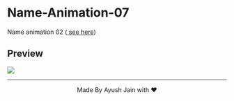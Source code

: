 # Name-Animation-07

Name animation 02 (<a href="https://ayush2967.github.io/Name-Animation-07/"> see here</a>)
## Preview
<img src="Screenshot 2023-06-09 102350.png">
<hr>
<p align="center">
  Made By Ayush Jain with ❤️
  </p>
  
